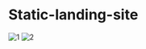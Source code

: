 # Static-landing-site
![1](https://user-images.githubusercontent.com/67793141/188805580-19e68b52-2bb9-4643-925d-3f9b44e8b9f7.png)
![2](https://user-images.githubusercontent.com/67793141/188805590-36d53588-586a-4386-8ced-24da1efae1b2.png)
